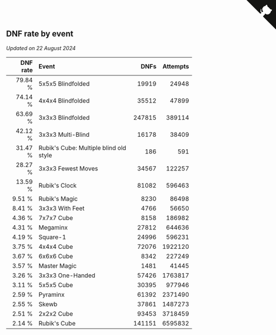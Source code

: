 ## DNF rate by event

*Updated on 22 August 2024*

| DNF rate | Event | DNFs | Attempts |
| ---: | :--- | ---: | ---: |
| 79.84 % | 5x5x5 Blindfolded | 19919 | 24948 |
| 74.14 % | 4x4x4 Blindfolded | 35512 | 47899 |
| 63.69 % | 3x3x3 Blindfolded | 247815 | 389114 |
| 42.12 % | 3x3x3 Multi-Blind | 16178 | 38409 |
| 31.47 % | Rubik's Cube: Multiple blind old style | 186 | 591 |
| 28.27 % | 3x3x3 Fewest Moves | 34567 | 122257 |
| 13.59 % | Rubik's Clock | 81082 | 596463 |
| 9.51 % | Rubik's Magic | 8230 | 86498 |
| 8.41 % | 3x3x3 With Feet | 4766 | 56650 |
| 4.36 % | 7x7x7 Cube | 8158 | 186982 |
| 4.31 % | Megaminx | 27812 | 644636 |
| 4.19 % | Square-1 | 24996 | 596231 |
| 3.75 % | 4x4x4 Cube | 72076 | 1922120 |
| 3.67 % | 6x6x6 Cube | 8342 | 227249 |
| 3.57 % | Master Magic | 1481 | 41445 |
| 3.26 % | 3x3x3 One-Handed | 57426 | 1763817 |
| 3.11 % | 5x5x5 Cube | 30395 | 977946 |
| 2.59 % | Pyraminx | 61392 | 2371490 |
| 2.55 % | Skewb | 37861 | 1487273 |
| 2.51 % | 2x2x2 Cube | 93453 | 3718459 |
| 2.14 % | Rubik's Cube | 141151 | 6595832 |


<a href="https://github.com/jonatanklosko/wca_statistics" class="github-corner" aria-label="View source on Github"><svg width="80" height="80" viewBox="0 0 250 250" style="fill:#151513; color:#fff; position: absolute; top: 0; border: 0; right: 0;" aria-hidden="true"><path d="M0,0 L115,115 L130,115 L142,142 L250,250 L250,0 Z"></path><path d="M128.3,109.0 C113.8,99.7 119.0,89.6 119.0,89.6 C122.0,82.7 120.5,78.6 120.5,78.6 C119.2,72.0 123.4,76.3 123.4,76.3 C127.3,80.9 125.5,87.3 125.5,87.3 C122.9,97.6 130.6,101.9 134.4,103.2" fill="currentColor" style="transform-origin: 130px 106px;" class="octo-arm"></path><path d="M115.0,115.0 C114.9,115.1 118.7,116.5 119.8,115.4 L133.7,101.6 C136.9,99.2 139.9,98.4 142.2,98.6 C133.8,88.0 127.5,74.4 143.8,58.0 C148.5,53.4 154.0,51.2 159.7,51.0 C160.3,49.4 163.2,43.6 171.4,40.1 C171.4,40.1 176.1,42.5 178.8,56.2 C183.1,58.6 187.2,61.8 190.9,65.4 C194.5,69.0 197.7,73.2 200.1,77.6 C213.8,80.2 216.3,84.9 216.3,84.9 C212.7,93.1 206.9,96.0 205.4,96.6 C205.1,102.4 203.0,107.8 198.3,112.5 C181.9,128.9 168.3,122.5 157.7,114.1 C157.9,116.9 156.7,120.9 152.7,124.9 L141.0,136.5 C139.8,137.7 141.6,141.9 141.8,141.8 Z" fill="currentColor" class="octo-body"></path></svg></a><style>.github-corner:hover .octo-arm{animation:octocat-wave 560ms ease-in-out}@keyframes octocat-wave{0%,100%{transform:rotate(0)}20%,60%{transform:rotate(-25deg)}40%,80%{transform:rotate(10deg)}}@media (max-width:500px){.github-corner:hover .octo-arm{animation:none}.github-corner .octo-arm{animation:octocat-wave 560ms ease-in-out}}</style>
